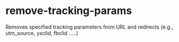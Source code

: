 # remove-tracking-params
Removes specified tracking parameters from URL and redirects (e.g., utm_source, ysclid, fbclid .....)
